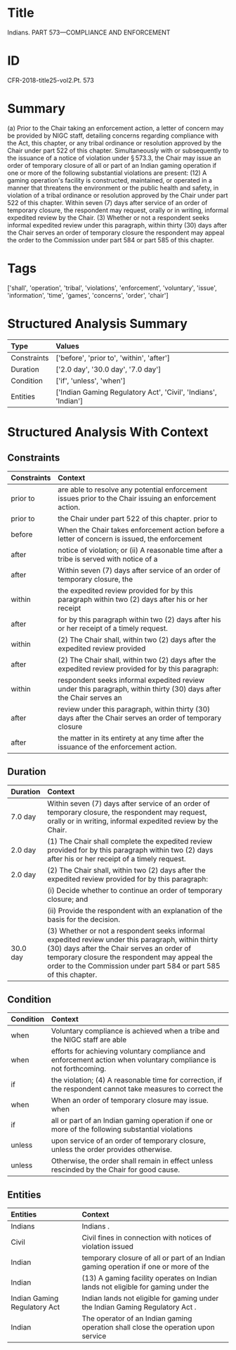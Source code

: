 # Title

 Indians. PART 573—COMPLIANCE AND ENFORCEMENT


# ID

 CFR-2018-title25-vol2.Pt. 573


# Summary

(a) Prior to the Chair taking an enforcement action, a letter of concern may be provided by NIGC staff, detailing concerns regarding compliance with the Act, this chapter, or any tribal ordinance or resolution approved by the Chair under part 522 of this chapter.
Simultaneously with or subsequently to the issuance of a notice of violation under &#167;&#8201;573.3, the Chair may issue an order of temporary closure of all or part of an Indian gaming operation if one or more of the following substantial violations are present:
(12) A gaming operation's facility is constructed, maintained, or operated in a manner that threatens the environment or the public health and safety, in violation of a tribal ordinance or resolution approved by the Chair under part 522 of this chapter.
Within seven (7) days after service of an order of temporary closure, the respondent may request, orally or in writing, informal expedited review by the Chair.
(3) Whether or not a respondent seeks informal expedited review under this paragraph, within thirty (30) days after the Chair serves an order of temporary closure the respondent may appeal the order to the Commission under part 584 or part 585 of this chapter.


# Tags

['shall', 'operation', 'tribal', 'violations', 'enforcement', 'voluntary', 'issue', 'information', 'time', 'games', 'concerns', 'order', 'chair']


# Structured Analysis Summary

| Type        | Values                                                         |
|:------------|:---------------------------------------------------------------|
| Constraints | ['before', 'prior to', 'within', 'after']                      |
| Duration    | ['2.0 day', '30.0 day', '7.0 day']                             |
| Condition   | ['if', 'unless', 'when']                                       |
| Entities    | ['Indian Gaming Regulatory Act', 'Civil', 'Indians', 'Indian'] |


# Structured Analysis With Context

 


## Constraints

| Constraints   | Context                                                                                                            |
|:--------------|:-------------------------------------------------------------------------------------------------------------------|
| prior to      | are able to resolve any potential enforcement issues prior to  the Chair issuing an enforcement action.            |
| prior to      | the Chair under part 522 of this chapter. prior to                                                                 |
| before        | When the Chair takes enforcement action  before a letter of concern is issued, the enforcement                     |
| after         | notice of violation; or (ii) A reasonable time after a tribe is served with notice of a                            |
| after         | Within seven (7) days  after service of an order of temporary closure, the                                         |
| within        | the expedited review provided for by this paragraph within two (2) days after his or her receipt                   |
| after         | for by this paragraph within two (2) days after  his or her receipt of a timely request.                           |
| within        | (2) The Chair shall,  within two (2) days after the expedited review provided                                      |
| after         | (2) The Chair shall, within two (2) days  after the expedited review provided for by this paragraph:               |
| within        | respondent seeks informal expedited review under this paragraph, within thirty (30) days after the Chair serves an |
| after         | review under this paragraph, within thirty (30) days after the Chair serves an order of temporary closure          |
| after         | the matter in its entirety at any time after  the issuance of the enforcement action.                              |


## Duration

| Duration   | Context                                                                                                                                                                                                                                                              |
|:-----------|:---------------------------------------------------------------------------------------------------------------------------------------------------------------------------------------------------------------------------------------------------------------------|
| 7.0 day    | Within seven (7) days after service of an order of temporary closure, the respondent may request, orally or in writing, informal expedited review by the Chair.                                                                                                      |
| 2.0 day    | (1) The Chair shall complete the expedited review provided for by this paragraph within two (2) days after his or her receipt of a timely request.                                                                                                                   |
| 2.0 day    | (2) The Chair shall, within two (2) days after the expedited review provided for by this paragraph:                                                                                                                                                                  |
|            |             (i) Decide whether to continue an order of temporary closure; and                                                                                                                                                                                        |
|            |             (ii) Provide the respondent with an explanation of the basis for the decision.                                                                                                                                                                           |
| 30.0 day   | (3) Whether or not a respondent seeks informal expedited review under this paragraph, within thirty (30) days after the Chair serves an order of temporary closure the respondent may appeal the order to the Commission under part 584 or part 585 of this chapter. |


## Condition

| Condition   | Context                                                                                                          |
|:------------|:-----------------------------------------------------------------------------------------------------------------|
| when        | Voluntary compliance is achieved  when a tribe and the NIGC staff are able                                       |
| when        | efforts for achieving voluntary compliance and enforcement action when  voluntary compliance is not forthcoming. |
| if          | the violation; (4) A reasonable time for correction, if the respondent cannot take measures to correct the       |
| when        | When an order of temporary closure may issue. when                                                               |
| if          | all or part of an Indian gaming operation if one or more of the following substantial violations                 |
| unless      | upon service of an order of temporary closure, unless  the order provides otherwise.                             |
| unless      | Otherwise, the order shall remain in effect  unless  rescinded by the Chair for good cause.                      |


## Entities

| Entities                     | Context                                                                              |
|:-----------------------------|:-------------------------------------------------------------------------------------|
| Indians                      | Indians .                                                                            |
| Civil                        | Civil fines in connection with notices of violation issued                           |
| Indian                       | temporary closure of all or part of an Indian gaming operation if one or more of the |
| Indian                       | (13) A gaming facility operates on  Indian  lands not eligible for gaming under the  |
| Indian Gaming Regulatory Act | Indian lands not eligible for gaming under the Indian Gaming Regulatory Act .        |
| Indian                       | The operator of an  Indian gaming operation shall close the operation upon service   |


